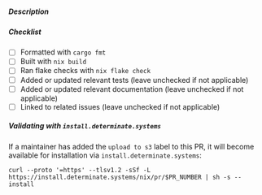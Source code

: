 ##### Description

<!---
Please include a short description of what your PR does and / or the motivation behind it
--->

##### Checklist

- [ ] Formatted with `cargo fmt`
- [ ] Built with `nix build`
- [ ] Ran flake checks with `nix flake check`
- [ ] Added or updated relevant tests (leave unchecked if not applicable)
- [ ] Added or updated relevant documentation (leave unchecked if not applicable)
- [ ] Linked to related issues (leave unchecked if not applicable)

##### Validating with `install.determinate.systems`

If a maintainer has added the `upload to s3` label to this PR, it will become available for installation via `install.determinate.systems`:

```shell
curl --proto '=https' --tlsv1.2 -sSf -L https://install.determinate.systems/nix/pr/$PR_NUMBER | sh -s -- install
```
